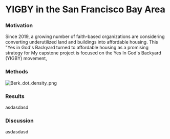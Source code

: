 # YIGBY in the San Francisco Bay Area
### Motivation
Since 2019, a growing number of faith-based organizations are considering converting underutilized land and buildings into affordable housing. This "Yes in God's Backyard turned to affordable housing as a promising strategy for My capstone project is focused on the Yes In God's Backyard (YIGBY) movement, 
### Methods



![Berk_dot_density_png](https://user-images.githubusercontent.com/98304807/167327897-050a1a1d-6bed-4bbc-85cb-c6d99ef7c189.png)


### Results
asdasdasd
### Discussion
asdasdasd
